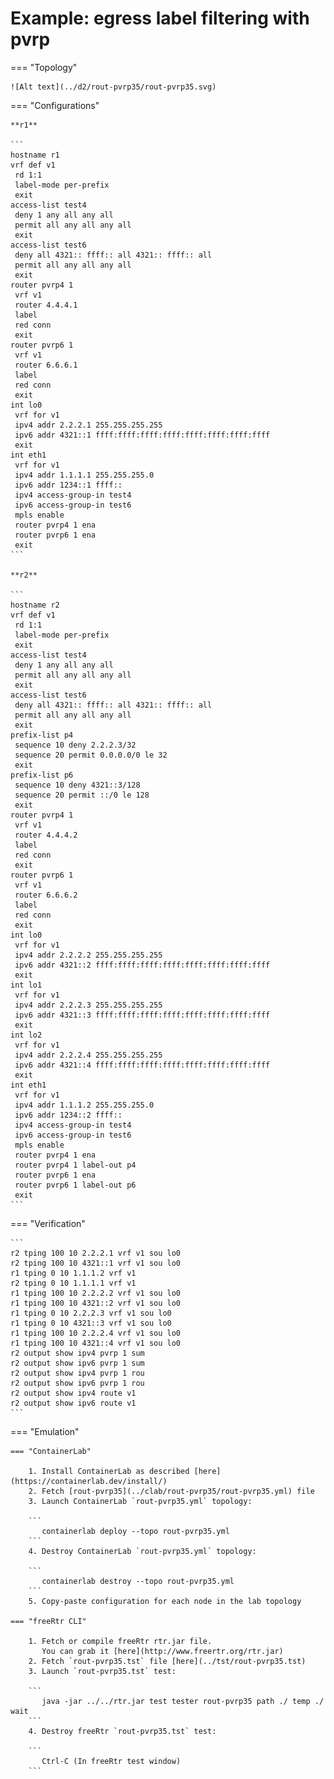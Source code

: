 # Example: egress label filtering with pvrp

=== "Topology"

    ![Alt text](../d2/rout-pvrp35/rout-pvrp35.svg)

=== "Configurations"

    **r1**

    ```
    hostname r1
    vrf def v1
     rd 1:1
     label-mode per-prefix
     exit
    access-list test4
     deny 1 any all any all
     permit all any all any all
     exit
    access-list test6
     deny all 4321:: ffff:: all 4321:: ffff:: all
     permit all any all any all
     exit
    router pvrp4 1
     vrf v1
     router 4.4.4.1
     label
     red conn
     exit
    router pvrp6 1
     vrf v1
     router 6.6.6.1
     label
     red conn
     exit
    int lo0
     vrf for v1
     ipv4 addr 2.2.2.1 255.255.255.255
     ipv6 addr 4321::1 ffff:ffff:ffff:ffff:ffff:ffff:ffff:ffff
     exit
    int eth1
     vrf for v1
     ipv4 addr 1.1.1.1 255.255.255.0
     ipv6 addr 1234::1 ffff::
     ipv4 access-group-in test4
     ipv6 access-group-in test6
     mpls enable
     router pvrp4 1 ena
     router pvrp6 1 ena
     exit
    ```

    **r2**

    ```
    hostname r2
    vrf def v1
     rd 1:1
     label-mode per-prefix
     exit
    access-list test4
     deny 1 any all any all
     permit all any all any all
     exit
    access-list test6
     deny all 4321:: ffff:: all 4321:: ffff:: all
     permit all any all any all
     exit
    prefix-list p4
     sequence 10 deny 2.2.2.3/32
     sequence 20 permit 0.0.0.0/0 le 32
     exit
    prefix-list p6
     sequence 10 deny 4321::3/128
     sequence 20 permit ::/0 le 128
     exit
    router pvrp4 1
     vrf v1
     router 4.4.4.2
     label
     red conn
     exit
    router pvrp6 1
     vrf v1
     router 6.6.6.2
     label
     red conn
     exit
    int lo0
     vrf for v1
     ipv4 addr 2.2.2.2 255.255.255.255
     ipv6 addr 4321::2 ffff:ffff:ffff:ffff:ffff:ffff:ffff:ffff
     exit
    int lo1
     vrf for v1
     ipv4 addr 2.2.2.3 255.255.255.255
     ipv6 addr 4321::3 ffff:ffff:ffff:ffff:ffff:ffff:ffff:ffff
     exit
    int lo2
     vrf for v1
     ipv4 addr 2.2.2.4 255.255.255.255
     ipv6 addr 4321::4 ffff:ffff:ffff:ffff:ffff:ffff:ffff:ffff
     exit
    int eth1
     vrf for v1
     ipv4 addr 1.1.1.2 255.255.255.0
     ipv6 addr 1234::2 ffff::
     ipv4 access-group-in test4
     ipv6 access-group-in test6
     mpls enable
     router pvrp4 1 ena
     router pvrp4 1 label-out p4
     router pvrp6 1 ena
     router pvrp6 1 label-out p6
     exit
    ```

=== "Verification"

    ```
    r2 tping 100 10 2.2.2.1 vrf v1 sou lo0
    r2 tping 100 10 4321::1 vrf v1 sou lo0
    r1 tping 0 10 1.1.1.2 vrf v1
    r2 tping 0 10 1.1.1.1 vrf v1
    r1 tping 100 10 2.2.2.2 vrf v1 sou lo0
    r1 tping 100 10 4321::2 vrf v1 sou lo0
    r1 tping 0 10 2.2.2.3 vrf v1 sou lo0
    r1 tping 0 10 4321::3 vrf v1 sou lo0
    r1 tping 100 10 2.2.2.4 vrf v1 sou lo0
    r1 tping 100 10 4321::4 vrf v1 sou lo0
    r2 output show ipv4 pvrp 1 sum
    r2 output show ipv6 pvrp 1 sum
    r2 output show ipv4 pvrp 1 rou
    r2 output show ipv6 pvrp 1 rou
    r2 output show ipv4 route v1
    r2 output show ipv6 route v1
    ```

=== "Emulation"

    === "ContainerLab"

        1. Install ContainerLab as described [here](https://containerlab.dev/install/)  
        2. Fetch [rout-pvrp35](../clab/rout-pvrp35/rout-pvrp35.yml) file  
        3. Launch ContainerLab `rout-pvrp35.yml` topology:  

        ```
           containerlab deploy --topo rout-pvrp35.yml  
        ```
        4. Destroy ContainerLab `rout-pvrp35.yml` topology:  

        ```
           containerlab destroy --topo rout-pvrp35.yml  
        ```
        5. Copy-paste configuration for each node in the lab topology

    === "freeRtr CLI"

        1. Fetch or compile freeRtr rtr.jar file.  
           You can grab it [here](http://www.freertr.org/rtr.jar)  
        2. Fetch `rout-pvrp35.tst` file [here](../tst/rout-pvrp35.tst)  
        3. Launch `rout-pvrp35.tst` test:  

        ```
           java -jar ../../rtr.jar test tester rout-pvrp35 path ./ temp ./ wait
        ```
        4. Destroy freeRtr `rout-pvrp35.tst` test:  

        ```
           Ctrl-C (In freeRtr test window)
        ```

